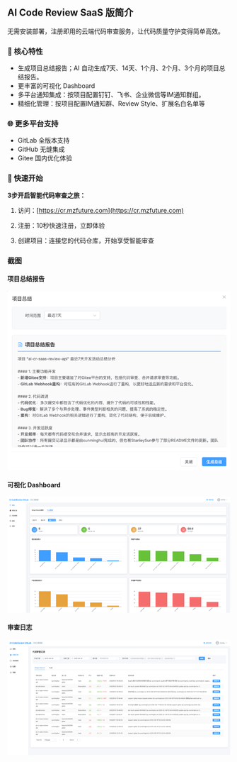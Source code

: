 ## AI Code Review SaaS 版简介

无需安装部署，注册即用的云端代码审查服务，让代码质量守护变得简单高效。

### 🚀 核心特性

- 生成项目总结报告；AI 自动生成7天、14天、1个月、2个月、3个月的项目总结报告。
- 更丰富的可视化 Dashboard
- 多平台通知集成：按项目配置钉钉、飞书、企业微信等IM通知群组。
- 精细化管理：按项目配置IM通知群、Review Style、扩展名白名单等

### 🌐 更多平台支持
- GitLab 全版本支持
- GitHub 无缝集成
- Gitee 国内优化体验

### 🎯 快速开始

**3步开启智能代码审查之旅：**

1. 访问：[https://cr.mzfuture.com](https://cr.mzfuture.com)

2. 注册：10秒快速注册，立即体验

3. 创建项目：连接您的代码仓库，开始享受智能审查


### 截图

#### 项目总结报告
![项目总结报告](img/saas/summary.png)

#### 可视化 Dashboard
![可视化 Dashboard](img/saas/dashboard.png)

#### 审查日志
![项目配置](img/saas/review-log.png)